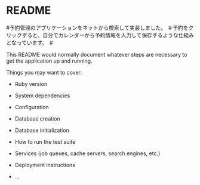 # README
#予約管理のアプリケーションをネットから検索して実装しました。
＃予約をクリックすると、自分でカレンダーから予約情報を入力して保存するような仕組みとなっています。
＃


This README would normally document whatever steps are necessary to get the
application up and running.

Things you may want to cover:

* Ruby version

* System dependencies

* Configuration

* Database creation

* Database initialization

* How to run the test suite

* Services (job queues, cache servers, search engines, etc.)

* Deployment instructions

* ...
